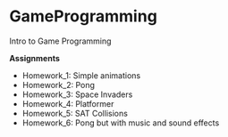 # GameProgramming
Intro to Game Programming

**Assignments**

* Homework_1: Simple animations
* Homework_2: Pong
* Homework_3: Space Invaders
* Homework_4: Platformer
* Homework_5: SAT Collisions
* Homework_6: Pong but with music and sound effects